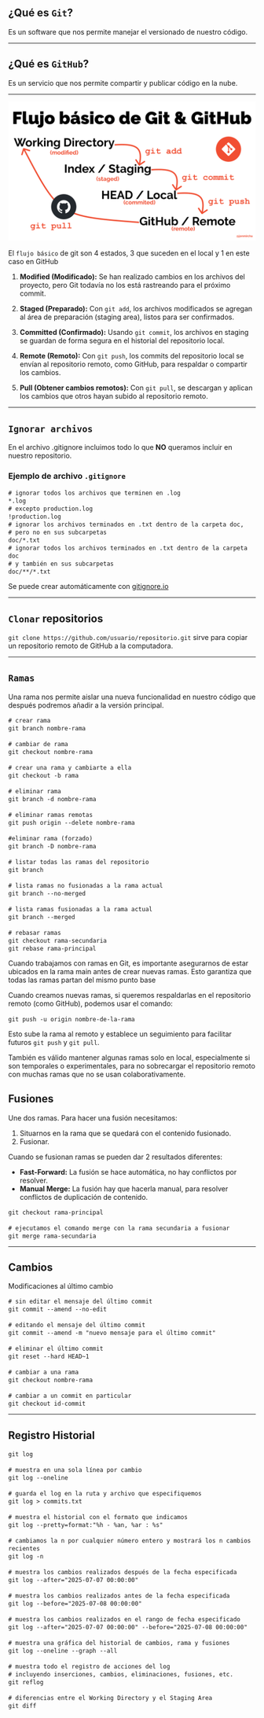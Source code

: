 ## ¿Qué es `Git`?

Es un software que nos permite manejar el versionado de nuestro código.

---

## ¿Qué es `GitHub`?

Es un servicio que nos permite compartir y publicar código en la nube.

---

![flujoGityGitHub](/Git%20y%20GITHUB/image.png)

El `flujo básico` de git son 4 estados, 3 que suceden en el local y 1 en este caso en GitHub

1. **Modified (Modificado):**
   Se han realizado cambios en los archivos del proyecto, pero Git todavía no los está rastreando para el próximo commit.

2. **Staged (Preparado):**
   Con `git add`, los archivos modificados se agregan al área de preparación (staging area), listos para ser confirmados.

3. **Committed (Confirmado):**
   Usando `git commit`, los archivos en staging se guardan de forma segura en el historial del repositorio local.

4. **Remote (Remoto):**
   Con `git push`, los commits del repositorio local se envían al repositorio remoto, como GitHub, para respaldar o compartir los cambios.

5. **Pull (Obtener cambios remotos):**
   Con `git pull`, se descargan y aplican los cambios que otros hayan subido al repositorio remoto.

---

## `Ignorar archivos`

En el archivo .gitignore incluimos todo lo que **NO** queramos incluir en nuestro repositorio.

### Ejemplo de archivo `.gitignore`

```gitignore
# ignorar todos los archivos que terminen en .log
*.log
# excepto production.log
!production.log
# ignorar los archivos terminados en .txt dentro de la carpeta doc,
# pero no en sus subcarpetas
doc/*.txt
# ignorar todos los archivos terminados en .txt dentro de la carpeta doc
# y también en sus subcarpetas
doc/**/*.txt
```

Se puede crear automáticamente con [gitignore.io](https://www.toptal.com/developers/gitignore)

---

## `Clonar` repositorios

`git clone https://github.com/usuario/repositorio.git` sirve para copiar un repositorio remoto de GitHub a la computadora.

---

## `Ramas`

Una rama nos permite aislar una nueva funcionalidad en nuestro código que después podremos añadir a la versión principal.

```
# crear rama
git branch nombre-rama

# cambiar de rama
git checkout nombre-rama

# crear una rama y cambiarte a ella
git checkout -b rama

# eliminar rama
git branch -d nombre-rama

# eliminar ramas remotas
git push origin --delete nombre-rama

#eliminar rama (forzado)
git branch -D nombre-rama

# listar todas las ramas del repositorio
git branch

# lista ramas no fusionadas a la rama actual
git branch --no-merged

# lista ramas fusionadas a la rama actual
git branch --merged

# rebasar ramas
git checkout rama-secundaria
git rebase rama-principal
```

Cuando trabajamos con ramas en Git, es importante asegurarnos de estar ubicados en la rama main antes de crear nuevas ramas.
Esto garantiza que todas las ramas partan del mismo punto base

Cuando creamos nuevas ramas, si queremos respaldarlas en el repositorio remoto (como GitHub), podemos usar el comando:

`git push -u origin nombre-de-la-rama`

Esto sube la rama al remoto y establece un seguimiento para facilitar futuros `git push` y `git pull`.

También es válido mantener algunas ramas solo en local, especialmente si son temporales o experimentales, para no sobrecargar el repositorio remoto con muchas ramas que no se usan colaborativamente.

## Fusiones

Une dos ramas. Para hacer una fusión necesitamos:
1. Situarnos en la rama que se quedará con el contenido fusionado.
2. Fusionar.

Cuando se fusionan ramas se pueden dar 2 resultados diferentes:
* **Fast-Forward:** La fusión se hace automática, no hay conflictos por resolver.
* **Manual Merge:** La fusión hay que hacerla manual, para resolver conflictos de duplicación de contenido.
```
git checkout rama-principal

# ejecutamos el comando merge con la rama secundaria a fusionar
git merge rama-secundaria
```

---

## Cambios

Modificaciones al último cambio

```
# sin editar el mensaje del último commit
git commit --amend --no-edit

# editando el mensaje del último commit
git commit --amend -m "nuevo mensaje para el último commit"

# eliminar el último commit
git reset --hard HEAD~1

# cambiar a una rama
git checkout nombre-rama

# cambiar a un commit en particular
git checkout id-commit
```

---

## Registro Historial

```
git log

# muestra en una sola línea por cambio
git log --oneline

# guarda el log en la ruta y archivo que especifiquemos
git log > commits.txt

# muestra el historial con el formato que indicamos
git log --pretty=format:"%h - %an, %ar : %s"

# cambiamos la n por cualquier número entero y mostrará los n cambios recientes
git log -n

# muestra los cambios realizados después de la fecha especificada
git log --after="2025-07-07 00:00:00"

# muestra los cambios realizados antes de la fecha especificada
git log --before="2025-07-08 00:00:00"

# muestra los cambios realizados en el rango de fecha especificado
git log --after="2025-07-07 00:00:00" --before="2025-07-08 00:00:00"

# muestra una gráfica del historial de cambios, rama y fusiones
git log --oneline --graph --all

# muestra todo el registro de acciones del log
# incluyendo inserciones, cambios, eliminaciones, fusiones, etc.
git reflog

# diferencias entre el Working Directory y el Staging Area
git diff
```
